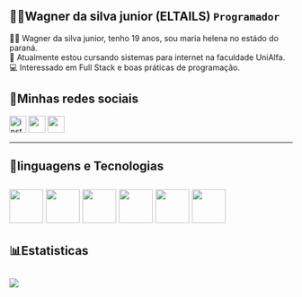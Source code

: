 ## 🧑‍💻Wagner da silva junior (ELTAILS) **`Programador`**
🧑‍💻 Wagner da silva junior, tenho 19 anos, sou maria helena no estádo do paraná. <br>
🏫 Atualmente estou cursando sistemas para internet na faculdade UniAlfa. <br>
💻 Interessado em Full Stack e boas práticas de programação. <br>

<h2>📱Minhas redes sociais</h2>

<div align="start">
  <a hren="https://www.instagram.com/wagner_da_silva_juninor/" target="_blank"><img height="30px" src="https://upload.wikimedia.org/wikipedia/commons/9/95/Instagram_logo_2022.svg" alt="instagram" title="instagram"></a>
  <a hren="#" target="_blank"><img height="30px" src="https://t.ctcdn.com.br/DMxRsoFn2EzzWk6WaToT6sIidL8=/i489928.jpeg"></a>
  <img height="30px" src="https://play-lh.googleusercontent.com/bYtqbOcTYOlgc6gqZ2rwb8lptHuwlNE75zYJu6Bn076-hTmvd96HH-6v7S0YUAAJXoJN">
</div>

<hr>

<h2>🤖linguagens e Tecnologias <h2>
<div>
  <img height="60px" src="https://upload.wikimedia.org/wikipedia/commons/thumb/6/61/HTML5_logo_and_wordmark.svg/1200px-HTML5_logo_and_wordmark.svg.png">
  <img height="60px" src="https://upload.wikimedia.org/wikipedia/commons/thumb/d/d5/CSS3_logo_and_wordmark.svg/726px-CSS3_logo_and_wordmark.svg.png">
  <img height="60px" src="https://upload.wikimedia.org/wikipedia/commons/thumb/2/27/PHP-logo.svg/1200px-PHP-logo.svg.png">
  <img height="60px" src="https://upload.wikimedia.org/wikipedia/commons/thumb/9/99/Unofficial_JavaScript_logo_2.svg/1200px-Unofficial_JavaScript_logo_2.svg.png">
  <img height="60px" src="https://d1.awsstatic.com/asset-repository/products/amazon-rds/1024px-MySQL.ff87215b43fd7292af172e2a5d9b844217262571.png">
  <img height="60px" src="https://miro.medium.com/1*co_1qORNdM0PI1nvCp7Iig.png">
</div>
  
<h2>📊Estatisticas<h2>
<div>
  <a>
    <img align="left" src="https://github-readme-stats.vercel.app/api?username=ELTAILS&show_icons=true&theme=radical">
  </a>
<!--   <a>
   <img align="right" height="195em" src="https://github-readme-stats.vercel.app/api/top-langs/?username=ELTAILS&layout=compact&langs_count=16&theme=radical"/>
  </a> -->
</div>
